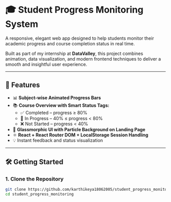 # 🎓 Student Progress Monitoring System

A responsive, elegant web app designed to help students monitor their academic progress and course completion status in real time.

Built as part of my internship at **DataValley**, this project combines animation, data visualization, and modern frontend techniques to deliver a smooth and insightful user experience.

---

## 🚀 Features

- 📊 **Subject-wise Animated Progress Bars**
- 📚 **Course Overview with Smart Status Tags:**
  - ✅ Completed – progress ≥ 80%
  - 🔄 In Progress – 40% ≤ progress < 80%
  - ❌ Not Started – progress < 40%
- 🎨 **Glassmorphic UI with Particle Background on Landing Page**
- ⚛️ **React + React Router DOM + LocalStorage Session Handling**
- 💡 Instant feedback and status visualization

---

## 🛠️ Getting Started

### 1. Clone the Repository

```bash
git clone https://github.com/karthikeya18062005/student_progress_monitoring.git
cd student_progress_monitoring
